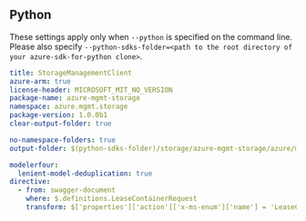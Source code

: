 ## Python

These settings apply only when `--python` is specified on the command line.
Please also specify `--python-sdks-folder=<path to the root directory of your azure-sdk-for-python clone>`.

``` yaml $(python)
title: StorageManagementClient
azure-arm: true
license-header: MICROSOFT_MIT_NO_VERSION
package-name: azure-mgmt-storage
namespace: azure.mgmt.storage
package-version: 1.0.0b1
clear-output-folder: true
```

``` yaml $(python)
no-namespace-folders: true
output-folder: $(python-sdks-folder)/storage/azure-mgmt-storage/azure/mgmt/storage
```

``` yaml $(python)
modelerfour:
  lenient-model-deduplication: true
directive:
  - from: swagger-document
    where: $.definitions.LeaseContainerRequest
    transform: $['properties']['action']['x-ms-enum']['name'] = 'LeaseContainerRequestEnum'
```